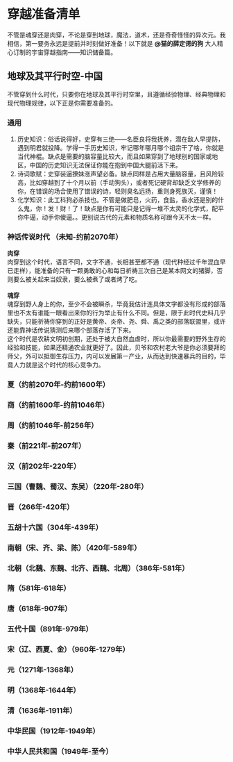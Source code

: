 # 穿越准备清单
不管是魂穿还是肉穿，不论是穿到地球，魔法，道术，还是奇奇怪怪的异次元。我相信，第一要务永远是提前并时刻做好准备！以下就是 **@猫的薛定谔的狗** 大人精心订制的宇宙穿越指南——知识储备篇。

## 地球及其平行时空-中国
不管穿到什么时代，只要你在地球及其平行时空里，且遵循经验物理、经典物理和现代物理规律，以下正是你需要准备的。

### 通用
1. 历史知识：俗话说得好，史穿有三绝——名臣良将我抚养，潜在敌人早提防，遇到明君就投降。学得一手历史知识，牢记哪年哪月哪个祖宗干了啥，你就是当代神棍。缺点是需要的脑容量比较大，而且如果穿到了地球别的国家或地区，中国的历史知识无法保证你能在抱到中国大腿前活下来。
2. 诗词歌赋：史穿装逼撩妹涨声望必备。缺点同样是占用大量脑容量，且风险较高，比如穿越到了十个月以前（手动狗头），或者死记硬背却缺乏文学修养的你，在错误的场合使用了错误的诗，轻则臭名远扬，重则身死族灭，谨慎！
3. 化学知识：此工科狗必杀技也。不管是做肥皂，火药，食盐，香水还是别的什么鬼，你！发！财！了！缺点是你有可能只是记得一堆不太灵的化学式，配平你牛逼，动手你傻逼。。更别说古代的元素和物质名称可跟今天不太一样。

### 神话传说时代 （未知-约前2070年）
**肉穿**<br/>
肉穿到这个时代，语言不同，文字不通，长相甚至都不通（现代种经过千年混血早已走样），能准备的只有一颗勇敢的心和每日祈祷三次自己是某本网文的猪脚，否则要么被关起来当奴隶，要么被煮了或者烤了吃。<br/><br/>
**魂穿**<br/>
魂穿到野人身上的你，至少不会被瞬杀，毕竟我估计连具体文字都没有形成的部落里也不太有谁能一眼看出来你的行为举止有什么不同。但是，限于此时代史料几乎缺失，只能祈祷你穿到的正好是黄帝、炎帝、尧、舜、禹之类的部落联盟里，或许还能靠神话传说猜测后来哪个部落存活了下来。<br/>
这个时代是农耕文明初创期，还处于被大自然血虐时，所以你最需要的野外生存的经验和技能，如果还精通农业就更好了。因此，贝爷和农村老大爷是你必须要拜的师父，外可以抵御生存压力，内可以发展第一产业，从而达到快速暴兵的目的，毕竟人力就是这个时代的核心竞争力。


### 夏（约前2070年-约前1600年）
### 商（约前1600年-约前1046年）
### 周（约前1046年-前256年）
### 秦（前221年-前207年）
### 汉（前202年-220年）
### 三国（曹魏、蜀汉、东吴）（220年-280年）
### 晋（266年-420年）
### 五胡十六国（304年-439年）
### 南朝（宋、齐、梁、陈）（420年-589年）
### 北朝（北魏、东魏、北齐、西魏、北周）（386年-581年）
### 隋（581年-618年）
### 唐（618年-907年）
### 五代十国（891年-979年）
### 宋（辽、西夏、金）（960年-1279年）
### 元（1271年-1368年）
### 明（1368年-1644年）
### 清（1636年-1911年）
### 中华民国（1912年-1949年）
### 中华人民共和国（1949年-至今）
